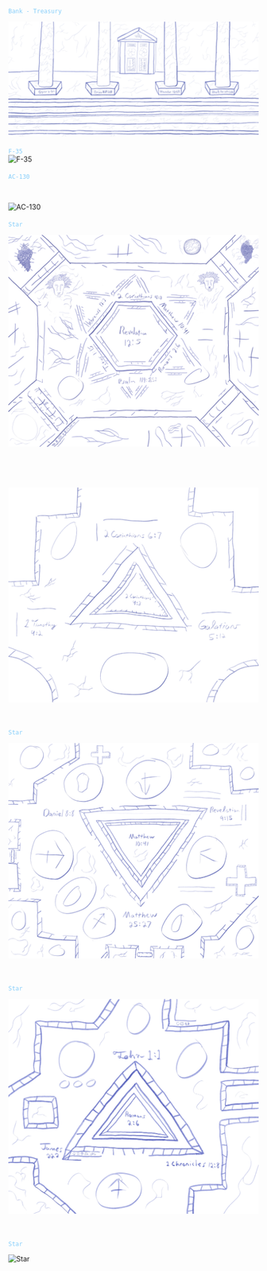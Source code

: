 <code style="color : lightskyblue">
Bank - Treasury</code><br/>

![bank](/art/synagogue.jpeg)
<br/><br/>
<code style="color : lightskyblue">F-35</code>
<br/>
![F-35](/art/F-35.JPG)
<br/><br/>
<code style="color : lightskyblue">AC-130</code>

<br/>

![AC-130](/art/Ac130sky.JPG)
<br/><br/>
<code style="color : lightskyblue">Star </code>
<br/>

![Star](/art/JewishstarversesPreview2.jpeg)

<br/><br/>
<code style="color : lightskyblue"> </code>
<br/>

![Star](/art/Top%20diamond%20rev%2012.jpeg)

<br/><br/>
<code style="color : lightskyblue">Star </code>
<br/>

![Star](/art/Matthew%2010%2041%20upper%20right%20copy.jpeg)

<br/><br/>
<code style="color : lightskyblue">Star </code>
<br/>

![Star](/art/Bottom%20right%20triangle.jpeg)

<br/><br/>
<code style="color : lightskyblue">Star </code>
<br/>

![Star](/art/Bottom%triangle%copy%2.JPG)
